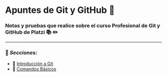 # Apuntes de Git y GitHub :pushpin:

### Notas y pruebas que realice sobre el curso Profesional de Git y GitHub de Platzi :books: :pencil2:
---
### :bookmark: *Secciones:* 
- :open_file_folder: [Introducción a Git](.//Introduccion_Git//Apuntes.md)
- :open_file_folder: [Comandos Básicos](.//Comandos_Basicos//Apuntes.md)
